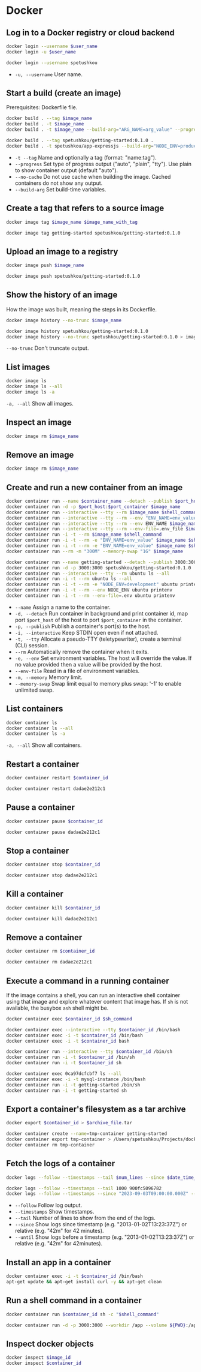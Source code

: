# Docker

## Log in to a Docker registry or cloud backend

```bash
docker login --username $user_name
docker login -u $user_name

docker login --username spetushkou
```

- `-u, --username` User name.

## Start a build (create an image)

Prerequisites: Dockerfile file.

```bash
docker build . --tag $image_name
docker build . -t $image_name
docker build . -t $image_name --build-arg="ARG_NAME=arg_value" --progress=plain --no-cache

docker build . --tag spetushkou/getting-started:0.1.0 .
docker build . -t spetushkou/app-expressjs --build-arg="NODE_ENV=production" --progress=plain --no-cache
```

- `-t --tag` Name and optionally a tag (format: "name:tag").
- `--progress` Set type of progress output ("auto", "plain", "tty"). Use plain to show container output (default "auto").
- `--no-cache` Do not use cache when building the image. Cached containers do not show any output.
- `--build-arg` Set build-time variables.

## Create a tag that refers to a source image

```bash
docker image tag $image_name $image_name_with_tag

docker image tag getting-started spetushkou/getting-started:0.1.0
```

## Upload an image to a registry

```bash
docker image push $image_name

docker image push spetushkou/getting-started:0.1.0
```

## Show the history of an image

How the image was built, meaning the steps in its Dockerfile.

```bash
docker image history --no-trunc $image_name

docker image history spetushkou/getting-started:0.1.0
docker image history --no-trunc spetushkou/getting-started:0.1.0 > image_history.log
```

`--no-trunc` Don't truncate output.

## List images

```bash
docker image ls
docker image ls --all
docker image ls -a
```

`-a, --all` Show all images.

## Inspect an image

```bash
docker image rm $image_name
```

## Remove an image

```bash
docker image rm $image_name
```

## Create and run a new container from an image

```bash
docker container run --name $container_name --detach --publish $port_host:$port_container $image_name
docker container run -d -p $port_host:$port_container $image_name
docker container run --interactive --tty --rm $image_name $shell_command
docker container run --interactive --tty --rm --env "ENV_NAME=env_value" $image_name $shell_command
docker container run --interactive --tty --rm --env ENV_NAME $image_name $shell_command # ENV_NAME value will be taken from host
docker container run --interactive --tty --rm --env-file=.env_file $image_name $shell_command
docker container run -i -t --rm $image_name $shell_command
docker container run -i -t --rm -e "ENV_NAME=env_value" $image_name $shell_command
docker container run -i -t --rm -e "ENV_NAME=env_value" $image_name $shell_command
docker container run --rm -m "300M" --memory-swap "1G" $image_name

docker container run --name getting-started --detach --publish 3000:3000 spetushkou/getting-started:0.1.0
docker container run -d -p 3000:3000 spetushkou/getting-started:0.1.0
docker container run --interactive --tty --rm ubuntu ls --all
docker container run -i -t --rm ubuntu ls --all
docker container run -i -t --rm -e "NODE_ENV=development" ubuntu printenv
docker container run -i -t --rm --env NODE_ENV ubuntu printenv
docker container run -i -t --rm --env-file=.env ubuntu printenv
```

- `--name` Assign a name to the container.
- `-d, --detach` Run container in background and print container id, map port `$port_host` of the host to port `$port_container` in the container.
- `-p, --publish` Publish a container's port(s) to the host.
- `-i, --interactive` Keep STDIN open even if not attached.
- `-t, --tty` Allocate a pseudo-TTY (teletypewriter), create a terminal (CLI) session.
- `--rm` Automatically remove the container when it exits.
- `-e, --env` Set environment variables. The host will override the value. If no value provided then a value will be provided by the host.
- `--env-file` Read in a file of environment variables.
- `-m, --memory` Memory limit.
- `--memory-swap` Swap limit equal to memory plus swap: '-1' to enable unlimited swap.

## List containers

```bash
docker container ls
docker container ls --all
docker container ls -a
```

`-a, --all` Show all containers.

## Restart a container

```bash
docker container restart $container_id

docker container restart dadae2e212c1
```

## Pause a container

```bash
docker container pause $container_id

docker container pause dadae2e212c1
```

## Stop a container

```bash
docker container stop $container_id

docker container stop dadae2e212c1
```

## Kill a container

```bash
docker container kill $container_id

docker container kill dadae2e212c1
```

## Remove a container

```bash
docker container rm $container_id

docker container rm dadae2e212c1
```

## Execute a command in a running container

If the image contains a shell, you can run an interactive shell container using that image and explore whatever content that image has. If `sh` is not available, the busybox `ash` shell might be.

```bash
docker container exec $container_id $sh_command

docker container exec --interactive --tty $container_id /bin/bash
docker container exec -i -t $container_id /bin/bash
docker container exec -i -t $container_id bash

docker container run --interactive --tty $container_id /bin/sh
docker container run -i -t $container_id /bin/sh
docker container run -i -t $container_id sh

docker container exec 0ca97dcfcbf7 ls --all
docker container exec -i -t mysql-instance /bin/bash
docker container run -i -t getting-started /bin/sh
docker container run -i -t getting-started sh
```

## Export a container's filesystem as a tar archive

```bash
docker export $container_id > $archive_file.tar

docker container create --name=tmp-container getting-started
docker container export tmp-container > /Users/spetushkou/Projects/docker/getting-started.tar
docker container rm tmp-container
```

## Fetch the logs of a container

```bash
docker logs --follow --timestamps --tail $num_lines --since $date_time_utc --until $date_time_utc $container_id

docker logs --follow --timestamps --tail 1000 900fc5096782
docker logs --follow --timestamps --since "2023-09-03T09:00:00.000Z" --until "2023-09-03T23:59:59.000Z" 900fc5096782
```

- `--follow` Follow log output.
- `--timestamps` Show timestamps.
- `--tail` Number of lines to show from the end of the logs.
- `--since` Show logs since timestamp (e.g. "2013-01-02T13:23:37Z") or relative (e.g. "42m" for 42 minutes).
- `--until` Show logs before a timestamp (e.g. "2013-01-02T13:23:37Z") or relative (e.g. "42m" for 42minutes).

## Install an app in a container

```bash
docker container exec -i -t $container_id /bin/bash
apt-get update && apt-get install curl -y && apt-get clean
```

## Run a shell command in a container

```bash
docker container run $container_id sh -c "$shell_command"

docker container run -d -p 3000:3000 --workdir /app --volume ${PWD}:/app node:20-alpine sh -c "npm install && npm run dev"
```

## Inspect docker objects

```bash
docker inspect $image_id
docker inspect $container_id
```

